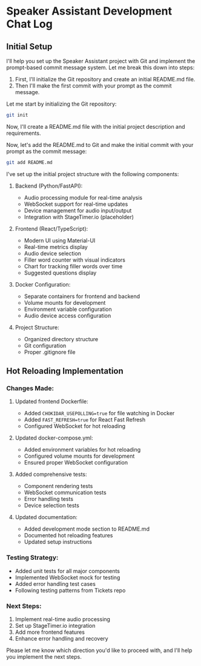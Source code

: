 # Speaker Assistant Development Chat Log

## Initial Setup

I'll help you set up the Speaker Assistant project with Git and implement the prompt-based commit message system. Let me break this down into steps:

1. First, I'll initialize the Git repository and create an initial README.md file.
2. Then I'll make the first commit with your prompt as the commit message.

Let me start by initializing the Git repository:
```bash
git init
```

Now, I'll create a README.md file with the initial project description and requirements.

Now, let's add the README.md to Git and make the initial commit with your prompt as the commit message:
```bash
git add README.md
```

I've set up the initial project structure with the following components:

1. Backend (Python/FastAPI):
   - Audio processing module for real-time analysis
   - WebSocket support for real-time updates
   - Device management for audio input/output
   - Integration with StageTimer.io (placeholder)

2. Frontend (React/TypeScript):
   - Modern UI using Material-UI
   - Real-time metrics display
   - Audio device selection
   - Filler word counter with visual indicators
   - Chart for tracking filler words over time
   - Suggested questions display

3. Docker Configuration:
   - Separate containers for frontend and backend
   - Volume mounts for development
   - Environment variable configuration
   - Audio device access configuration

4. Project Structure:
   - Organized directory structure
   - Git configuration
   - Proper .gitignore file

## Hot Reloading Implementation

### Changes Made:
1. Updated frontend Dockerfile:
   - Added `CHOKIDAR_USEPOLLING=true` for file watching in Docker
   - Added `FAST_REFRESH=true` for React Fast Refresh
   - Configured WebSocket for hot reloading

2. Updated docker-compose.yml:
   - Added environment variables for hot reloading
   - Configured volume mounts for development
   - Ensured proper WebSocket configuration

3. Added comprehensive tests:
   - Component rendering tests
   - WebSocket communication tests
   - Error handling tests
   - Device selection tests

4. Updated documentation:
   - Added development mode section to README.md
   - Documented hot reloading features
   - Updated setup instructions

### Testing Strategy:
- Added unit tests for all major components
- Implemented WebSocket mock for testing
- Added error handling test cases
- Following testing patterns from Tickets repo

### Next Steps:
1. Implement real-time audio processing
2. Set up StageTimer.io integration
3. Add more frontend features
4. Enhance error handling and recovery

Please let me know which direction you'd like to proceed with, and I'll help you implement the next steps. 